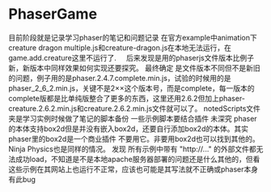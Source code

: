# PhaserGame
目前阶段就是记录学习phaser的笔记和问题记录
在官方example中animation下creature dragon multiple.js和creature-dragon.js在本地无法运行，在 game.add.creature这里不运行了.      后来发现是用的phaserjs文件版本比例子新，新版本中同样效果如何实现还要探究。 最终确定 是文件版本不同但不是新旧的问题，例子用的是phaser.2.4.7.complete.min.js，试验的时候用的是phaser_2_6_2.min.js，关键不是2××这个版本号，而是complete，每一版本的complete版都是比单纯版整合了更多的东西，这里还用2.6.2但加上phaser-creature.2.6.2.min.js和creature.2.6.2.min.js文件就可以了。
notedScripts文件夹是学习实例时候做了笔记的脚本备份
一些示例脚本要结合插件 未深究
phaser的本体支持box2d但是并没有嵌入box2d，还要自行添加box2d的本体。其实phaser里的box2d是一个商业插件 不要用它。非要用box2d也可以找到其他的。Ninja Physics也是同样的情况。
发现 所有示例中带有 "http://..." 的外部文件都无法成功load，不知道是不是本地apache服务器部署的问题还是什么其他的，但看这些示例在其网站上也运行不正常，应该也可能是其写法就不正确或phaser本身有此bug
